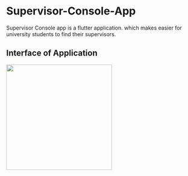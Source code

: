 # Supervisor-Console-App
Supervisor Console app is a flutter application. which makes easier for university students to find their supervisors.

## Interface of Application

<img src='https://user-images.githubusercontent.com/73393935/128060380-9f62a608-9d84-4fb6-9cd9-9ea2c6007bdc.png' width=280/>    

